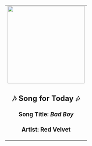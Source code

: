 <!-- Start random song -->
  <div align="center">
   <table>
    <tr>
     <td>
      <div align="center">
       <div>
        <a href="https://open.spotify.com/track/5GKwq4sO5ZHKuWaDmdwMQc" id="link" target="_blank">
         <img src="https://i.scdn.co/image/ab67616d0000b273b64001fa6292caefc7605550" style="width: 250px;"/>
        </a>
       </div>
       <div style="text-align: center;">
        <h2>
         🎶 Song for Today 🎶
        </h2>
        <h3>
         Song Title:
         <em id="title">
          Bad Boy
         </em>
        </h3>
        <h3>
         Artist:
         <span id="artist">
          Red Velvet
         </span>
        </h3>
       </div>
      </div>
     </td>
    </tr>
   </table>
  </div>
<!-- End random song -->